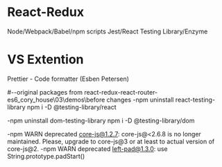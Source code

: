 # React-Redux

Node/Webpack/Babel/npm scripts
Jest/React Testing Library/Enzyme

# VS Extention

Prettier - Code formatter (Esben Petersen)

#--original packages from react-redux-react-router-es6_cory_house\03\demos\before changes
-npm uninstall react-testing-library
npm i -D @testing-library/react

-npm uninstall dom-testing-library
npm i -D @testing-library/dom

-npm WARN deprecated core-js@1.2.7: core-js@<2.6.8 is no longer maintained. Please, upgrade to core-js@3 or at least to actual version of core-js@2.
-npm WARN deprecated left-pad@1.3.0: use String.prototype.padStart()
